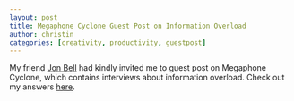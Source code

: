 ```yaml
---
layout: post
title: Megaphone Cyclone Guest Post on Information Overload
author: christin
categories: [creativity, productivity, guestpost]
---
```


My friend [Jon Bell](https://medium.com/@jonbell) had kindly invited me to guest post on Megaphone Cyclone, which contains interviews about information overload. Check out my answers [here](https://medium.com/megaphone-cyclone/christin-7e1349b5644e).
